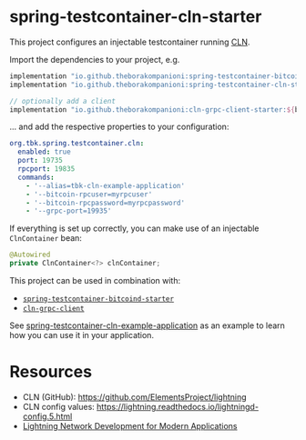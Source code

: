 spring-testcontainer-cln-starter
===

This project configures an injectable testcontainer running [CLN](https://github.com/ElementsProject/lightning).

Import the dependencies to your project, e.g.
```groovy
implementation "io.github.theborakompanioni:spring-testcontainer-bitcoind-starter:${bitcoinSpringBootStarterVersion}"
implementation "io.github.theborakompanioni:spring-testcontainer-cln-starter:${bitcoinSpringBootStarterVersion}"

// optionally add a client
implementation "io.github.theborakompanioni:cln-grpc-client-starter:${bitcoinSpringBootStarterVersion}"
```

... and add the respective properties to your configuration:
```yml
org.tbk.spring.testcontainer.cln:
  enabled: true
  port: 19735
  rpcport: 19835
  commands:
    - '--alias=tbk-cln-example-application'
    - '--bitcoin-rpcuser=myrpcuser'
    - '--bitcoin-rpcpassword=myrpcpassword'
    - '--grpc-port=19935'
```

If everything is set up correctly, you can make use of an injectable `ClnContainer` bean:
```java
@Autowired
private ClnContainer<?> clnContainer;
```

This project can be used in combination with:
- [`spring-testcontainer-bitcoind-starter`](../spring-testcontainer-bitcoind-starter)
- [`cln-grpc-client`](../../cln-grpc-client)

See [spring-testcontainer-cln-example-application](../spring-testcontainer-cln-example-application) as an example to
learn how you can use it in your application.

# Resources
- CLN (GitHub): https://github.com/ElementsProject/lightning
- CLN config values: https://lightning.readthedocs.io/lightningd-config.5.html
- [Lightning Network Development for Modern Applications](https://medium.com/lightwork/lightning-network-development-for-modern-applications-e4dd012dac82)

